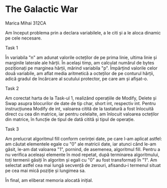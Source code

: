 # The Galactic War

Marica Mihai
312CA


Am început problema prin a declara variabilele, a le citi și a le aloca
dinamic pe cele necesare.

Task 1

În variabila "n" am adunat valorile octeților de pe prima
linie, ultima linie și marginile laterale ale hărții. În același timp, am
calculat numărul de bytes poziționați pe marginea hărții, mărind variabila
"p". Împărțind valorile celor două variabile, am aflat media aritmetică a
octeților de pe conturul hărții, adică gradul de încărcare al scutului
protector, pe care am și afișat-o.

Task 2

Am corectat harta de la Task-ul 1, realizând operațiile de Modify,
Delete și Swap asupra blocurilor de date de tip char, short int, respectiv int.
Pentru instrucțiunea Modify de int, valoarea citită de la tastatură a fost
înlocuită direct cu cea din matrice, iar pentru celelalte, am înlocuit valoarea
octeților din matrice, în funcție de tipul de dată citită și tipul de operație.

Task 3

Am prelucrat algoritmul fill conform cerinței date, pe care l-am
aplicat astfel: am căutat elementele egale cu "0" ale matricii date, iar atunci
când le-am găsit, le-am dat valoarea "1", pornind, de asemenea, algoritmul
fill. Pentru a nu verifica aceleași elemente în mod repetat, după terminarea
algoritmului, toți termenii găsiți în algoritm și egali cu "0" au fost
transformați în "1". Am selectat astfel cea mai lungă secvență de zerouri,
afisandu-i termenul situat pe cea mai mică poziție și lungimea sa.

În final, am eliberat memoria alocată inițial.
